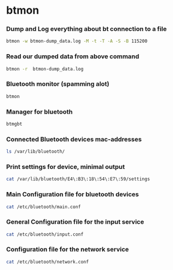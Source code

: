 # btmon

### Dump and Log everything about bt connection to a file
```sh
btmon -w btmon-dump_data.log -M -t -T -A -S -B 115200
```

### Read our dumped data from above command
```sh
btmon -r  btmon-dump_data.log
```

### Bluetooth monitor (spamming alot)
```sh
btmon
```

### Manager for bluetooth
```sh
btmgbt
```

### Connected Bluetooth devices mac-addresses
```sh
ls /var/lib/bluetooth/
```

### Print settings for device, minimal output
```sh
cat /var/lib/bluetooth/E4\:B3\:18\:54\:E7\:59/settings
```

### Main Configuration file for bluetooth devices
```sh
cat /etc/bluetooth/main.conf
```

### General Configuration file for the input service
```sh
cat /etc/bluetooth/input.conf
```

### Configuration file for the network service
```sh
cat /etc/bluetooth/network.conf
```